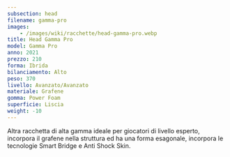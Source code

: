 ```yaml
---
subsection: head
filename: gamma-pro
images:
    - /images/wiki/racchette/head-gamma-pro.webp
title: Head Gamma Pro
model: Gamma Pro
anno: 2021
prezzo: 210
forma: Ibrida
bilanciamento: Alto
peso: 370
livello: Avanzato/Avanzato
materiale: Grafene
gomma: Power Foam
superficie: Liscia
weight: -10
---
```

Altra racchetta di alta gamma ideale per giocatori di livello esperto, incorpora il grafene nella struttura ed ha una forma esagonale, incorpora le tecnologie Smart Bridge e Anti Shock Skin.